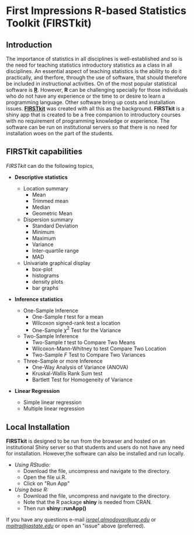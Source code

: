 # First Impressions R-based Statistics Toolkit (FIRSTkit)

## Introduction 

The importance of statistics in all disciplines is well-established and so is the need for teaching statistics introductory statistics as a class in all disciplines. An essential aspect of teaching statistics is the ability to do it practically, and therfore, through the use of software, that should therefore be included in instructional activities. On of the most popular statistical software is [**R**](https://www.r-project.org/). However, **R** can be challenging specially for those individuals who do not have any experience or the time to or desire to learn a programming language. Other software bring up costs and installation issues. [**FIRSTkit**](https://github.com/ialmodovar/FIRSTkit) was created with all this as the background. **FIRSTkit** is a shiny app that is created to be a free companion to introductory courses with no requirement of programming knowledge or experience. The software can be run on institutional servers so that there is no need for installation woes on the part of the students. 

## FIRSTkit capabilities

*FIRSTkit* can do the following topics,

* **Descriptive statistics**

  + Location summary 
    + Mean 
    + Trimmed mean
    + Median 
    + Geometric Mean
  + Dispersion summary 
    + Standard Deviation
    + Minimum
    + Maximum
    + Variance 
    + Inter-quartile range
    + MAD
  + Univariate graphical display 
    + box-plot 
    + histograms
    + density plots
    + bar graphs

* **Inference statistics**

  + One-Sample Inference 
    + One-Sample *t* test for a mean
    + Wilcoxon signed-rank test a location
    + One-Sample $\chi^2$ Test for the Variance 
  + Two-Sample Inference
    + Two-Sample *t* test to Compare Two Means
    + Wilcoxon-Mann-Whitney to test Compare Two Location 
    + Two-Sample *F* Test to Compare Two Variances
  + Three-Sample or more Inference
    + One-Way Analysis of Variance (ANOVA)
    + Kruskal-Wallis Rank Sum test
    + Bartlett Test for Homogeneity of Variance

* **Linear Regression**

  + Simple linear regression
  + Multiple linear regression

## Local Installation
**FIRSTkit** is designed to be run from the browser and hosted on an institutional Shiny server so that students and users do not have any need for installation. 
However,the software can also be installed and run locally.

  + *Using RStudio:*
    + Download the file, uncompress and navigate to the directory.
    + Open the file ui.R.
    + Click on "Run App" 
  + *Using base R:*
    + Download the file, uncompress and navigate to the directory.
    + Note that the R package **shiny** is needed from CRAN.
    + Then run **shiny::runApp()**

If you have any questions e-mail *israel.almodovar@upr.edu* or *maitra@iastate.edu* or open an "issue" above (preferred).

